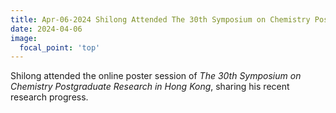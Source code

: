 ```yaml
---
title: Apr-06-2024 Shilong Attended The 30th Symposium on Chemistry Postgraduate Research in Hong Kong
date: 2024-04-06
image:
  focal_point: 'top'
---
```


Shilong attended the online poster session of _The 30th Symposium on Chemistry Postgraduate Research in Hong Kong_, sharing his recent research progress.


